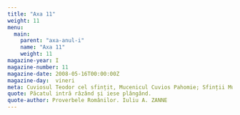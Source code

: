 ```yaml
---
title: "Axa 11"
weight: 11
menu:
  main:
    parent: "axa-anul-i"
    name: "Axa 11"
    weight: 11
magazine-year: I
magazine-number: 11
magazine-date: 2008-05-16T00:00:00Z
magazine-day:  vineri
meta: Cuviosul Teodor cel sfințit, Mucenicul Cuvios Pahomie; Sfinții Mucenici Isaachie, Simeon și Petru
quote: Păcatul intră râzând și iese plângând.
quote-author: Proverbele Românilor. Iuliu A. ZANNE
---
```

